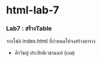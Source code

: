 # html-lab-7
### Lab7 : สร้างTable
จากไฟล์ index.html ที่กำหนดให้จงสร้างตาราง
- ศิรวิชญ์ ประสิทธิเวชานนท์ (เอม)